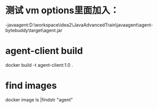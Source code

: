 # 测试 vm options里面加入：
-javaagent:D:\workspace\idea2\JavaAdvancedTrain\javaagent\agent-bytebuddy\target\agent.jar

# agent-client build
docker build -t  agent-client:1.0 .

# find images
docker image ls |findstr "agent"